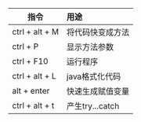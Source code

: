 | 指令                  | 用途                               |
| -------------------------- | :--------------------------------- |
| ctrl + alt + M           | 将代码快变成方法                          |
| ctrl + P | 显示方法参数             |
| ctrl + F10 | 运行程序               |
| ctrl + alt + L | java格式化代码          |
| alt + enter | 快速生成赋值变量 |
| ctrl + alt + t | 产生try...catch |